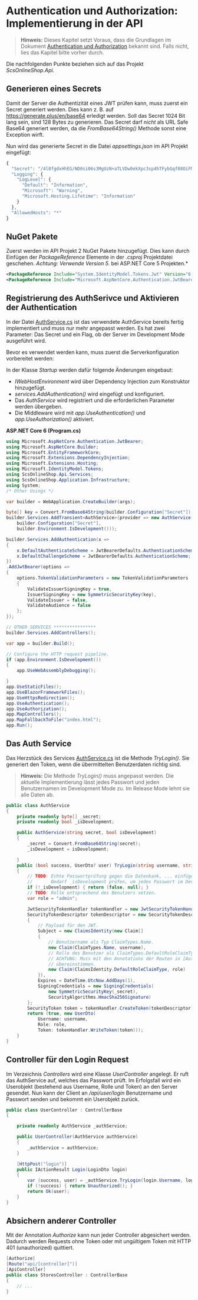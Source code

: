 # Authentication und Authorization: Implementierung in der API

> **Hinweis:** Dieses Kapitel setzt Voraus, dass die Grundlagen im
> Dokument [Authentication und Authorization](../AuthenticationPrinciples) bekannt sind. Falls
> nicht, lies das Kapitel bitte vorher durch.

Die nachfolgenden Punkte beziehen sich auf das Projekt *ScsOnlineShop.Api*.

## Generieren eines Secrets

Damit der Server die Authentizität eines JWT prüfen kann, muss zuerst ein Secret generiert
werden. Dies kann z. B. auf https://generate.plus/en/base64 erledigt werden. Soll das Secret
1024 Bit lang sein, sind 128 Bytes zu generieren. Das Secret darf *nicht* als URL Safe Base64
generiert werden, da die *FromBase64String()* Methode sonst eine Exception wirft.

Nun wird das generierte Secret in die Datei *appsettings.json* im API Projekt eingefügt:

```javascript
{
  "Secret": "/4l8fgdxHhEG/ND0si06s3MgUzN+aTLVDw0ekXpc3sp4hTFybGqf88OiFMgr9dGmLjF75leRPSE0GTITjEa0AI3b6ZD6qTh9oSEJmTezzmEEX+vEQbOV46REK3Ii14yHKAtTXbfdN8jmS3eeO4Fz8bV4pRMMrpbphrIIsQRDkH8=",
  "Logging": {
    "LogLevel": {
      "Default": "Information",
      "Microsoft": "Warning",
      "Microsoft.Hosting.Lifetime": "Information"
    }
  },
  "AllowedHosts": "*"
}
```

## NuGet Pakete

Zuerst werden im API Projekt 2 NuGet Pakete hinzugefügt. Dies kann durch Einfügen der *PackageReference*
Elemente in der *.csproj* Projektdatei geschehen. *Achtung: Verwende Version 5.* bei ASP.NET Core 5 Projekten.*

```xml
<PackageReference Include="System.IdentityModel.Tokens.Jwt" Version="6.*" />
<PackageReference Include="Microsoft.AspNetCore.Authentication.JwtBearer" Version="6.*" />
```

## Registrierung des AuthSerivce und Aktivieren der Authentication

In der Datei [AuthService.cs](ScsOnlineShop/ScsOnlineShop.Api/Services/AuthService.cs)
ist das verwendete AuthService bereits fertig implementiert und muss nur mehr angepasst werden.
Es hat zwei Parameter: Das Secret und ein Flag, ob der Server im Development Mode ausgeführt wird.

Bevor es verwendet werden kann, muss zuerst die Serverkonfiguration vorbereitet werden:

In der Klasse *Startup* werden dafür folgende Änderungen eingebaut:
- *IWebHostEnvironment* wird über Dependency Injection zum Konstruktor hinzugefügt.
- *services.AddAuthentication()* wird eingefügt und konfiguriert.
- Das *AuthService* wird registriert und die erforderlichen Parameter werden übergeben.
- Die Middleware wird mit *app.UseAuthentication()* und *app.UseAuthorization()* aktiviert.


**ASP.NET Core 6 (Program.cs)**
```c#
using Microsoft.AspNetCore.Authentication.JwtBearer;
using Microsoft.AspNetCore.Builder;
using Microsoft.EntityFrameworkCore;
using Microsoft.Extensions.DependencyInjection;
using Microsoft.Extensions.Hosting;
using Microsoft.IdentityModel.Tokens;
using ScsOnlineShop.Api.Services;
using ScsOnlineShop.Application.Infrastructure;
using System;
/* Other Usings */

var builder = WebApplication.CreateBuilder(args);

byte[] key = Convert.FromBase64String(builder.Configuration["Secret"]);
builder.Services.AddTransient<AuthService>(provider => new AuthService(
    builder.Configuration["Secret"],
    builder.Environment.IsDevelopment()));

builder.Services.AddAuthentication(x =>
{
    x.DefaultAuthenticateScheme = JwtBearerDefaults.AuthenticationScheme;
    x.DefaultChallengeScheme = JwtBearerDefaults.AuthenticationScheme;
})
.AddJwtBearer(options =>
{
    options.TokenValidationParameters = new TokenValidationParameters
    {
        ValidateIssuerSigningKey = true,
        IssuerSigningKey = new SymmetricSecurityKey(key),
        ValidateIssuer = false,
        ValidateAudience = false
    };
});

// OTHER SERVICES ****************
builder.Services.AddControllers();

var app = builder.Build();

// Configure the HTTP request pipeline.
if (app.Environment.IsDevelopment())
{
    app.UseWebAssemblyDebugging();

}
app.UseStaticFiles();
app.UseBlazorFrameworkFiles();
app.UseHttpsRedirection();
app.UseAuthentication();
app.UseAuthorization();
app.MapControllers();
app.MapFallbackToFile("index.html");
app.Run();

```

## Das Auth Service

Das Herzstück des Services [AuthService.cs](ScsOnlineShop/ScsOnlineShop.Api/Services/AuthService.cs)
ist die Methode *TryLogin()*. Sie generiert den Token, wenn die übermittelten Benutzerdaten
richtig sind.

> **Hinweis:** Die Methode *TryLogin()* muss angepasst werden. Die aktuelle Implementierung
> lässt jedes Passwort und jeden Benutzernamen im Development Mode zu. Im Release Mode lehnt
> sie alle Daten ab.

```c#
public class AuthService
{
    private readonly byte[] _secret;
    private readonly bool _isDevelopment;

    public AuthService(string secret, bool isDevelopment)
    {
        _secret = Convert.FromBase64String(secret);
        _isDevelopment = isDevelopment;

    }
    public (bool success, UserDto? user) TryLogin(string username, string password)
    {
        // TODO: Echte Passwortprüfung gegen die Datenbank, ... einfügen und je nach
        //       Bedarf _isDevelopment prüfen, um jedes Passwort im Development Mode zu erlauben.
        if (!_isDevelopment) { return (false, null); }
        // TODO: Rolle entsprechend des Benutzers setzen.
        var role = "admin";

        JwtSecurityTokenHandler tokenHandler = new JwtSecurityTokenHandler();
        SecurityTokenDescriptor tokenDescriptor = new SecurityTokenDescriptor
        {
            // Payload für den JWT.
            Subject = new ClaimsIdentity(new Claim[]
            {
                // Benutzername als Typ ClaimTypes.Name.
                new Claim(ClaimTypes.Name, username),
                // Rolle des Benutzer als ClaimTypes.DefaultRoleClaimType setzen.
                // ACHTUNG: Muss mit den Annotations der Routen in [Authorize(Roles = "xxx")]
                // übereinstimmen.
                new Claim(ClaimsIdentity.DefaultRoleClaimType, role)
            }),
            Expires = DateTime.UtcNow.AddDays(1),
            SigningCredentials = new SigningCredentials(
                new SymmetricSecurityKey(_secret),
                SecurityAlgorithms.HmacSha256Signature)
        };
        SecurityToken token = tokenHandler.CreateToken(tokenDescriptor);
        return (true, new UserDto(
            Username: username, 
            Role: role, 
            Token: tokenHandler.WriteToken(token)));
    }
}

```

## Controller für den Login Request

Im Verzeichnis *Controllers* wird eine Klasse *UserController* angelegt. Er ruft das AuthService
auf, welches das Passwort prüft. Im Erfolgsfall wird ein Userobjekt (bestehend aus Username,
Rolle und Token) an den Server gesendet. Nun kann der Client an */api/user/login* Benutzername
und Passwort senden und bekommt ein Userobjekt zurück.

```c#
public class UserController : ControllerBase
{

    private readonly AuthService _authService;

    public UserController(AuthService authService)
    {
        _authService = authService;
    }

    [HttpPost("login")]
    public IActionResult Login(LoginDto login)
    {
        var (success, user) = _authService.TryLogin(login.Username, login.Password);
        if (!success) { return Unauthorized(); }
        return Ok(user);
    }
}
```

## Absichern anderer Controller

Mit der Annotation *Authorize* kann nun jeder Controller abgesichert werden. Dadurch werden
Requests ohne Token oder mit ungültigem Token mit HTTP 401 (unauthorized) quittiert.

```c#
[Authorize]
[Route("api/[controller]")]
[ApiController]
public class StoresController : ControllerBase
{
    // ...
}
```